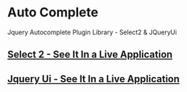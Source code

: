 # Auto Complete 
Jquery Autocomplete Plugin Library - Select2 &amp; JQueryUi

## [Select 2 - See It In a Live Application](http://aarvitech.com/Research/AutoCompleteJS/ArrayDemo/demo.php)

## [Jquery Ui - See It In a Live Application](http://aarvitech.com/Research/AutoCompleteJS/ArrayDemo/combobox.php)
